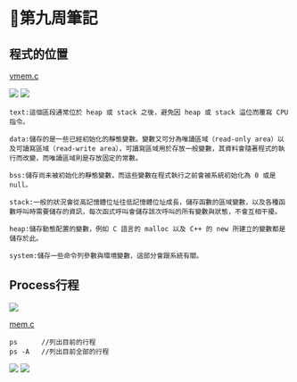 # 📖第九周筆記

## 程式的位置

[vmem.c](https://github.com/nohano1l/sp109b/blob/main/note/week9/vmem.c)

![](https://nohano1l.github.io/sp109b/note/week9/picture/1.png)
![](https://nohano1l.github.io/sp109b/note/week9/picture/2.png)

```
text:這個區段通常位於 heap 或 stack 之後，避免因 heap 或 stack 溢位而覆寫 CPU 指令。

data:儲存的是一些已經初始化的靜態變數。變數又可分為唯讀區域（read-only area）以及可讀寫區域（read-write area），可讀寫區域用於存放一般變數，其資料會隨著程式的執行而改變，而唯讀區域則是存放固定的常數。

bss:儲存尚未被初始化的靜態變數，而這些變數在程式執行之前會被系統初始化為 0 或是 null。

stack:一般的狀況會從高記憶體位址往低記憶體位址成長，儲存函數的區域變數，以及各種函數呼叫時需要儲存的資訊，每次函式呼叫會儲存該次呼叫的所有變數與狀態，不會互相干擾。

heap:儲存動態配置的變數，例如 C 語言的 malloc 以及 C++ 的 new 所建立的變數都是儲存於此。

system:儲存一些命令列參數與環境變數，這部分會跟系統有關。
```

## Process行程

![](https://nohano1l.github.io/sp109b/note/week9/picture/1.jpg)

[mem.c](https://github.com/nohano1l/sp109b/blob/main/note/week9/mem.c)

```
ps      //列出目前的行程
ps -A   //列出目前全部的行程
```

![](https://nohano1l.github.io/sp109b/note/week9/picture/2.jpg)
![](https://nohano1l.github.io/sp109b/note/week9/picture/3.jpg)